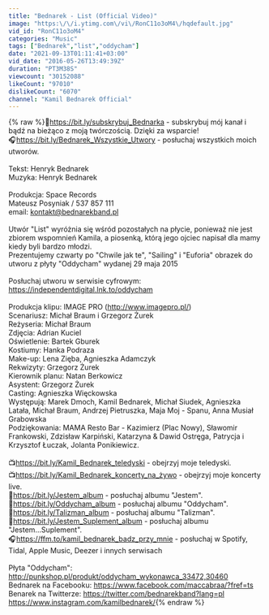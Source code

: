 ```yaml
---
title: "Bednarek - List (Official Video)"
image: "https:\/\/i.ytimg.com\/vi\/RonC11o3oM4\/hqdefault.jpg"
vid_id: "RonC11o3oM4"
categories: "Music"
tags: ["Bednarek","list","oddycham"]
date: "2021-09-13T01:11:41+03:00"
vid_date: "2016-05-26T13:49:39Z"
duration: "PT3M38S"
viewcount: "30152088"
likeCount: "97010"
dislikeCount: "6070"
channel: "Kamil Bednarek Official"
---
```

{% raw %}🔔<a rel="nofollow" target="blank" href="https://bit.ly/subskrybuj_Bednarka">https://bit.ly/subskrybuj_Bednarka</a> - subskrybuj mój kanał i bądź na bieżąco z moją twórczością. Dzięki za wsparcie!<br />🎧<a rel="nofollow" target="blank" href="https://bit.ly/Bednarek_Wszystkie_Utwory">https://bit.ly/Bednarek_Wszystkie_Utwory</a> - posłuchaj wszystkich moich utworów.<br /><br />Tekst: Henryk Bednarek<br />Muzyka: Henryk Bednarek<br /><br />Produkcja: Space Records<br />Mateusz Posyniak / 537 857 111<br />email: kontakt@bednarekband.pl<br /><br />Utwór &quot;List&quot; wyróżnia się wśród pozostałych na płycie, ponieważ nie jest zbiorem wspomnień Kamila, a piosenką, którą jego ojciec napisał dla mamy kiedy byli bardzo młodzi. <br />Prezentujemy czwarty po &quot;Chwile jak te&quot;, &quot;Sailing&quot; i &quot;Euforia&quot; obrazek do utworu z płyty &quot;Oddycham&quot; wydanej 29 maja 2015 <br /><br />Posłuchaj utworu w serwisie cyfrowym:<br /><a rel="nofollow" target="blank" href="https://independentdigital.lnk.to/oddycham">https://independentdigital.lnk.to/oddycham</a><br /><br />Produkcja klipu: IMAGE PRO (<a rel="nofollow" target="blank" href="http://www.imagepro.pl/)">http://www.imagepro.pl/)</a> <br />Scenariusz: Michał Braum i Grzegorz Żurek<br />Reżyseria: Michał Braum<br />Zdjęcia: Adrian Kuciel<br />Oświetlenie: Bartek Gburek<br />Kostiumy: Hanka Podraza<br />Make-up: Lena Zięba, Agnieszka Adamczyk<br />Rekwizyty: Grzegorz Żurek<br />Kierownik planu: Natan Berkowicz<br />Asystent: Grzegorz Żurek<br />Casting: Agnieszka Więckowska<br />Występują: Marek Dmoch, Kamil Bednarek, Michał Siudek, Agnieszka Latała, Michał Braum, Andrzej Pietruszka, Maja Moj - Spanu, Anna Musiał Grabowska<br />Podziękowania: MAMA Resto Bar - Kazimierz (Plac Nowy), Sławomir Frankowski, Zdzisław Karpiński, Katarzyna &amp; Dawid Ostręga, Patrycja i Krzysztof Łuczak, Jolanta Ponikiewicz.<br /><br />📺<a rel="nofollow" target="blank" href="https://bit.ly/Kamil_Bednarek_teledyski">https://bit.ly/Kamil_Bednarek_teledyski</a> - obejrzyj moje teledyski.<br />📺<a rel="nofollow" target="blank" href="https://bit.ly/Kamil_Bednarek_koncerty_na_żywo">https://bit.ly/Kamil_Bednarek_koncerty_na_żywo</a> - obejrzyj moje koncerty live.<br />🎵<a rel="nofollow" target="blank" href="https://bit.ly/Jestem_album">https://bit.ly/Jestem_album</a> - posłuchaj albumu &quot;Jestem&quot;.<br />🎵<a rel="nofollow" target="blank" href="https://bit.ly/Oddycham_album">https://bit.ly/Oddycham_album</a> - posłuchaj albumu &quot;Oddycham&quot;.<br />🎵<a rel="nofollow" target="blank" href="https://bit.ly/Talizman_album">https://bit.ly/Talizman_album</a> - posłuchaj albumu &quot;Talizman&quot;.<br />🎵<a rel="nofollow" target="blank" href="https://bit.ly/Jestem_Suplement_album">https://bit.ly/Jestem_Suplement_album</a> - posłuchaj albumu &quot;Jestem...Suplement&quot;.<br />🎧<a rel="nofollow" target="blank" href="https://ffm.to/kamil_bednarek_badz_przy_mnie">https://ffm.to/kamil_bednarek_badz_przy_mnie</a> - posłuchaj w Spotify, Tidal, Apple Music, Deezer i innych serwisach<br /><br />Płyta &quot;Oddycham&quot;: <a rel="nofollow" target="blank" href="http://punkshop.pl/produkt/oddycham_wykonawca_33472,30460">http://punkshop.pl/produkt/oddycham_wykonawca_33472,30460</a><br />Bednarek na Facebooku: <a rel="nofollow" target="blank" href="https://www.facebook.com/maccabraa/?fref=ts">https://www.facebook.com/maccabraa/?fref=ts</a><br />Benarek na Twitterze: <a rel="nofollow" target="blank" href="https://twitter.com/bednarekband?lang=pl">https://twitter.com/bednarekband?lang=pl</a><br /><a rel="nofollow" target="blank" href="https://www.instagram.com/kamilbednarek/">https://www.instagram.com/kamilbednarek/</a>{% endraw %}
